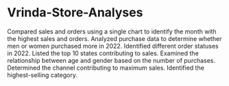 # Vrinda-Store-Analyses
Compared sales and orders using a single chart to identify the month with the highest sales and orders.
Analyzed purchase data to determine whether men or women purchased more in 2022.
Identified different order statuses in 2022.
Listed the top 10 states contributing to sales.
Examined the relationship between age and gender based on the number of purchases.
Determined the channel contributing to maximum sales.
Identified the highest-selling category.

